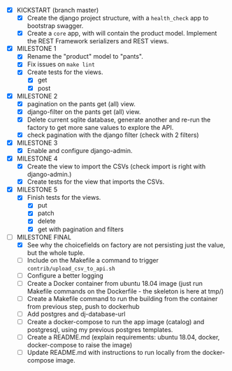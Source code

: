 - [X] KICKSTART (branch master)
    - [x] Create the django project structure, with a `health_check` app to bootstrap swagger.
    - [x] Create a `core` app, with will contain the product model. Implement the REST Framework
      serializers and REST views.

- [x] MILESTONE 1
    - [x] Rename the "product" model to "pants".
    - [x] Fix issues on `make lint`
    - [x] Create tests for the views.
        - [x] get
        - [x] post

- [x] MILESTONE 2
    - [x] pagination on the pants get (all) view.
    - [x] django-filter on the pants get (all) view.
    - [x] Delete current sqlite database, generate another and 
          re-run the factory to get more sane values to explore the API.   
    - [x] check pagination with the django filter (check with 2 filters)

- [x] MILESTONE 3
    - [x] Enable and configure django-admin.

- [x] MILESTONE 4
    - [x] Create the view to import the CSVs (check import is right with django-admin.)
    - [x] Create tests for the view that imports the CSVs.

- [x] MILESTONE 5
    - [x] Finish tests for the views.
        - [x] put
        - [x] patch
        - [x] delete
        - [x] get with pagination and filters

- [ ] MILESTONE FINAL
    - [x] See why the choicefields on factory are not persisting just the value, but the whole tuple.
    - [ ] Include on the Makefile a command to trigger `contrib/upload_csv_to_api.sh`
    - [ ] Configure a better logging 
    - [ ] Create a Docker container from ubuntu 18.04 image (just run Makefile commands on the
      Dockerfile - the skeleton is here at tmp/)
    - [ ] Create a Makefile command to run the building from the container from previous step, push
      to dockerhub
    - [ ] Add postgres and dj-database-url
    - [ ] Create a docker-compose to run the app image (catalog) and postgresql, using my previous
      postgres templates.
    - [ ] Create a README.md (explain requirements: ubuntu 18.04, docker, docker-compose to raise
      the image)
    - [ ] Update README.md with instructions to run locally from the docker-compose image.

